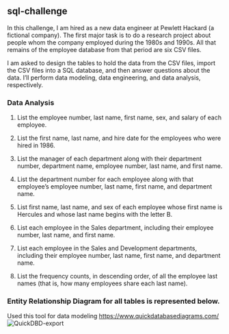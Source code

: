 ## sql-challenge

In this challenge, I am hired as a new data engineer at Pewlett Hackard (a fictional company). The first major task is to do a research project about people whom the company employed during the 1980s and 1990s. All that remains of the employee database from that period are six CSV files.

I am asked to design the tables to hold the data from the CSV files, import the CSV files into a SQL database, and then answer questions about the data. I’ll perform data modeling, data engineering, and data analysis, respectively.

### Data Analysis

1. List the employee number, last name, first name, sex, and salary of each employee.

2. List the first name, last name, and hire date for the employees who were hired in 1986.

3. List the manager of each department along with their department number, department name, employee number, last name, and first name.

4. List the department number for each employee along with that employee’s employee number, last name, first name, and department name.

5. List first name, last name, and sex of each employee whose first name is Hercules and whose last name begins with the letter B.

6. List each employee in the Sales department, including their employee number, last name, and first name.

7. List each employee in the Sales and Development departments, including their employee number, last name, first name, and department name.

8. List the frequency counts, in descending order, of all the employee last names (that is, how many employees share each last name).

### Entity Relationship Diagram for all tables is represented below. 
Used this tool for data modeling https://www.quickdatabasediagrams.com/
![QuickDBD-export](https://github.com/ShipraGupta16/sql-challenge/assets/25715747/e8452cb9-e0be-40c6-ab9a-ff2843444750)




